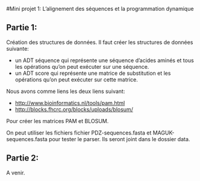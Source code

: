 #Mini projet 1:
L’alignement des séquences et la programmation dynamique

## Partie 1:
Création des structures de données.
Il faut créer les structures de données suivante:

* un ADT séquence qui représente une séquence d’acides aminés et tous les opérations qu’on peut exécuter sur une séquence.
* un ADT score qui représente une matrice de substitution et les opérations qu’on peut exécuter sur cette matrice.

Nous avons comme liens les deux liens suivant:

* http://www.bioinformatics.nl/tools/pam.html
* http://blocks.fhcrc.org/blocks/uploads/blosum/

Pour créer les matrices PAM et BLOSUM.

On peut utiliser les fichiers fichier PDZ-sequences.fasta et MAGUK-sequences.fasta pour tester le parser. Ils seront joint dans le dossier data.

## Partie 2:
A venir.
